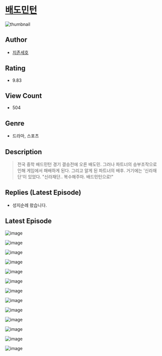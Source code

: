 # [배도민턴](https://comic.naver.com/challenge/list?titleId=810585)
![thumbnail](https://image-comic.pstatic.net/user_contents_data/challenge_comic/2023/05/24/201271/upload_7221581622560514357_480x623.jpeg)

## Author
- [지존세호](https://comic.naver.com/artistTitle?id=201271)

## Rating
- 9.83

## View Count
- 504

## Genre
- 드라마, 스포츠

## Description
> 전국 중학 배드민턴 경기 결승전에 오른 배도민. 그러나 파트너의 승부조작으로 인해 게임에서 패배하게 된다. 그리고 알게 된 파트너의 배후. 거기에는 '신라재단'이 있었다. "신라재단.. 복수해주마. 배드민턴으로!"

## Replies (Latest Episode)
- 성지순례 왔습니다.

## Latest Episode
![image](https://image-comic.pstatic.net/user_contents_data/challenge_comic/2023/05/24/201271/upload_3906930097809273189.jpeg)

![image](https://image-comic.pstatic.net/user_contents_data/challenge_comic/2023/05/24/201271/upload_7378082783440220471.jpeg)

![image](https://image-comic.pstatic.net/user_contents_data/challenge_comic/2023/05/24/201271/upload_3919031283428255330.jpeg)

![image](https://image-comic.pstatic.net/user_contents_data/challenge_comic/2023/05/24/201271/upload_7377287831413678693.jpeg)

![image](https://image-comic.pstatic.net/user_contents_data/challenge_comic/2023/05/24/201271/upload_4134977583309992290.jpeg)

![image](https://image-comic.pstatic.net/user_contents_data/challenge_comic/2023/05/25/201271/upload_7220738486137467747.jpeg)

![image](https://image-comic.pstatic.net/user_contents_data/challenge_comic/2023/05/24/201271/upload_7219607075790402659.jpeg)

![image](https://image-comic.pstatic.net/user_contents_data/challenge_comic/2023/05/24/201271/upload_3631139595526103865.jpeg)

![image](https://image-comic.pstatic.net/user_contents_data/challenge_comic/2023/05/24/201271/upload_7377567317756032356.jpeg)

![image](https://image-comic.pstatic.net/user_contents_data/challenge_comic/2023/05/24/201271/upload_7018070798450636850.jpeg)

![image](https://image-comic.pstatic.net/user_contents_data/challenge_comic/2023/05/24/201271/upload_3487249769353721908.jpeg)

![image](https://image-comic.pstatic.net/user_contents_data/challenge_comic/2023/05/24/201271/upload_7291380819748205365.jpeg)

![image](https://image-comic.pstatic.net/user_contents_data/challenge_comic/2023/05/24/201271/upload_3703429366822287416.jpeg)
